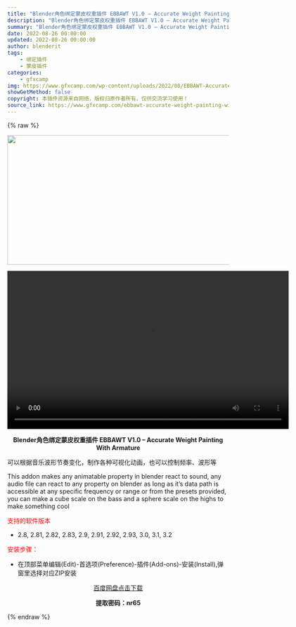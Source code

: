 ```yaml
---
title: "Blender角色绑定蒙皮权重插件 EBBAWT V1.0 – Accurate Weight Painting With Armature"
description: "Blender角色绑定蒙皮权重插件 EBBAWT V1.0 – Accurate Weight Painting With Armature 可以根据音乐波形节奏变化，制作各种可视化动画，..."
summary: "Blender角色绑定蒙皮权重插件 EBBAWT V1.0 – Accurate Weight Painting With Armature 可以根据音乐波形节奏变化，制作各种可视化动画，..."
date: 2022-08-26 00:00:00
updated: 2022-08-26 00:00:00
author: blenderit
tags: 
    - 绑定插件
    - 蒙皮插件
categories:
    - gfxcamp
img: https://www.gfxcamp.com/wp-content/uploads/2022/08/EBBAWT-Accurate-Weight-Painting-With-Armature.jpg
showGetMethod: false
copyright: 本插件资源来自网络，版权归原作者所有，仅供交流学习使用！
source_link: https://www.gfxcamp.com/ebbawt-accurate-weight-painting-with-armature/
---
```


{% raw %}
<div><p><img decoding="async" class="aligncenter size-full wp-image-106431" src="https://www.gfxcamp.com/wp-content/uploads/2022/08/EBBAWT-Accurate-Weight-Painting-With-Armature.jpg" data-src="https://www.gfxcamp.com/wp-content/uploads/2022/08/EBBAWT-Accurate-Weight-Painting-With-Armature.jpg" alt="" width="590" height="295" data-srcset="https://www.gfxcamp.com/wp-content/uploads/2022/08/EBBAWT-Accurate-Weight-Painting-With-Armature.jpg 590w, https://www.gfxcamp.com/wp-content/uploads/2022/08/EBBAWT-Accurate-Weight-Painting-With-Armature-150x75.jpg 150w" data-sizes="(max-width: 590px) 100vw, 590px"><br>
</p><center><div style="width: 640px;" class="wp-video"><!--[if lt IE 9]><script>document.createElement('video');</script><![endif]-->
<video class="wp-video-shortcode" id="video-106430-1" width="640" height="360" preload="true" controls="controls"><source type="video/mp4" src="https://cloud.video.taobao.com//play/u/80049544/p/2/e/6/t/1/374213297936.mp4?_=1"></source><a href="https://cloud.video.taobao.com//play/u/80049544/p/2/e/6/t/1/374213297936.mp4">https://cloud.video.taobao.com//play/u/80049544/p/2/e/6/t/1/374213297936.mp4</a></video></div></center><p style="text-align: center;"><strong>Blender角色绑定蒙皮权重插件 EBBAWT V1.0 – Accurate Weight Painting With Armature</strong></p><p>可以根据音乐波形节奏变化，制作各种可视化动画，也可以控制频率、波形等</p><p>This addon makes any animatable property in blender react to sound, any audio file can react to any property on blender as long as it’s data path is accessible at any specific frequency or range or from the presets provided, you can make a cube scale on the bass and a sphere scale on the highs to make something cool</p><p><span style="color: #ff0000;">支持的软件版本</span></p><ul>
<li>2.8, 2.81, 2.82, 2.83, 2.9, 2.91, 2.92, 2.93, 3.0, 3.1, 3.2</li>
</ul><p><span style="color: #ff0000;">安装步骤：</span></p><ul>
<li>在顶部菜单编辑(Edit)-首选项(Preference)-插件(Add-ons)-安装(Install),弹窗里选择对应ZIP安装</li>
</ul><p style="text-align: center;"><a class="maxbutton-3 maxbutton maxbutton-baidu" target="_blank" rel="noopener" href="https://pan.baidu.com/s/1v_BOXefOioNlM9Zh1-W5og?pwd=nr65"><span class="mb-text">百度网盘点击下载</span></a></p><p style="text-align: center;"><strong>提取密码：nr65</strong></p></div>
<div style="display: none">gfxcamp</div>
{% endraw %}